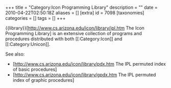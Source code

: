 +++
title = "Category:Icon Programming Library"
description = ""
date = 2010-04-22T02:50:18Z
aliases = []
[extra]
id = 7098
[taxonomies]
categories = []
tags = []
+++

{{library}}[http://www.cs.arizona.edu/icon/library/ipl.htm The Icon Programming Library] is an extensive collection of programs and procedures distributed with both [[:Category:Icon]] and [[:Category:Unicon]].

See also:
* [http://www.cs.arizona.edu/icon/library/pdx.htm The IPL permuted index of basic procedures]
* [http://www.cs.arizona.edu/icon/library/gpdx.htm The IPL permuted index of graphic procedures]
